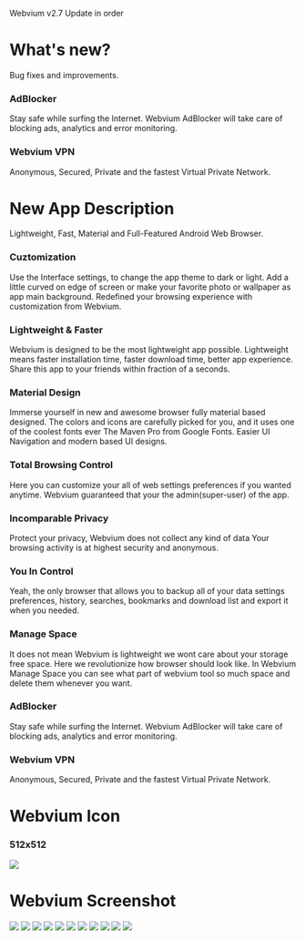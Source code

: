Webvium v2.7 Update in order

# What's new?
Bug fixes and improvements.

### AdBlocker
Stay safe while surfing the Internet. Webvium AdBlocker will take care of blocking ads, analytics and error monitoring.

### Webvium VPN
Anonymous, Secured, Private and the fastest Virtual Private Network.

# New App Description

Lightweight, Fast, Material and Full-Featured Android Web Browser.

### Cuztomization
Use the Interface settings, to change the app theme to dark or light. Add a little curved on edge of screen or make your favorite photo or wallpaper as app main background. Redefined your browsing experience with customization from Webvium.

### Lightweight & Faster
Webvium is designed to be the most lightweight app possible. Lightweight means faster installation time, faster download time, better app experience. Share this app to your friends within fraction of a seconds.

### Material Design
Immerse yourself in new and awesome browser fully material based designed. The colors and icons are carefully picked for you, and it uses one of the coolest fonts ever The Maven Pro from Google Fonts. Easier UI Navigation and modern based UI designs.

### Total Browsing Control
Here you can customize your all of web settings preferences if you wanted anytime. Webvium guaranteed that your the admin(super-user) of the app.

### Incomparable Privacy
Protect your privacy, Webvium does not collect any kind of data Your browsing activity is at highest security and anonymous.

### You In Control
Yeah, the only browser that allows you to backup all of your data settings preferences, history, searches, bookmarks and download list and export it when you needed.

### Manage Space
It does not mean Webvium is lightweight we wont care about your storage free space. Here we revolutionize how browser should look like. In Webvium Manage Space you can see what part of webvium tool so much space and delete them whenever you want.

### AdBlocker
Stay safe while surfing the Internet. Webvium AdBlocker will take care of blocking ads, analytics and error monitoring.

### Webvium VPN
Anonymous, Secured, Private and the fastest Virtual Private Network.

# Webvium Icon

### 512x512
![](https://mrepol742.github.io/images/webvium-icon-high.png)

# Webvium Screenshot

![](https://mrepol742.github.io/images/webvium-splashscreen.png)
![](https://mrepol742.github.io/images/webvium-main-light.png)
![](https://mrepol742.github.io/images/webvium-main-dark.png)
![](https://mrepol742.github.io/images/webvium-main-menu.png)
![](https://mrepol742.github.io/images/webvium-settings.png)
![](https://mrepol742.github.io/images/webvium-manage-space.png)
![](https://mrepol742.github.io/images/webvium-main-light-land.png)
![](https://mrepol742.github.io/images/webvium-main-dark-land.png)
![](https://mrepol742.github.io/images/webvium-main-menu-land.png)
![](https://mrepol742.github.io/images/webvium-settings-land.png)
![](https://mrepol742.github.io/images/webvium-manage-space-land.png)
